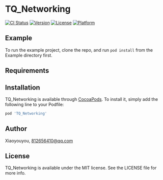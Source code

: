 # TQ_Networking

[![CI Status](https://img.shields.io/travis/Xiaoyouyou/TQ_Networking.svg?style=flat)](https://travis-ci.org/Xiaoyouyou/TQ_Networking)
[![Version](https://img.shields.io/cocoapods/v/TQ_Networking.svg?style=flat)](https://cocoapods.org/pods/TQ_Networking)
[![License](https://img.shields.io/cocoapods/l/TQ_Networking.svg?style=flat)](https://cocoapods.org/pods/TQ_Networking)
[![Platform](https://img.shields.io/cocoapods/p/TQ_Networking.svg?style=flat)](https://cocoapods.org/pods/TQ_Networking)

## Example

To run the example project, clone the repo, and run `pod install` from the Example directory first.

## Requirements

## Installation

TQ_Networking is available through [CocoaPods](https://cocoapods.org). To install
it, simply add the following line to your Podfile:

```ruby
pod 'TQ_Networking'
```

## Author

Xiaoyouyou, 812656410@qq.com

## License

TQ_Networking is available under the MIT license. See the LICENSE file for more info.
